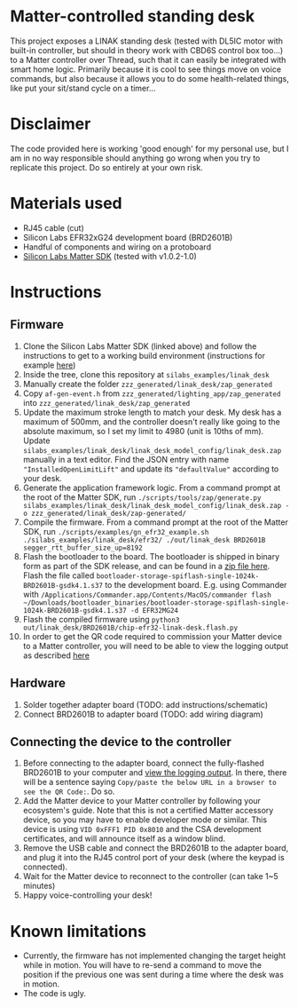 # Matter-controlled standing desk

This project exposes a LINAK standing desk (tested with DL5IC motor with built-in controller, but should in theory work with CBD6S control box too...) to a Matter controller over Thread, such that it can easily be integrated with smart home logic. Primarily because it is cool to see things move on voice commands, but also because it allows you to do some health-related things, like put your sit/stand cycle on a timer...

# Disclaimer
The code provided here is working 'good enough' for my personal use, but I am in no way responsible should anything go wrong when you try to replicate this project. Do so entirely at your own risk.

# Materials used

- RJ45 cable (cut)
- Silicon Labs EFR32xG24 development board (BRD2601B)
- Handful of components and wiring on a protoboard
- [Silicon Labs Matter SDK](https://github.com/SiliconLabs/matter/tree/release_1.0.2-1.0) (tested with v1.0.2-1.0)

# Instructions

## Firmware
1. Clone the Silicon Labs Matter SDK (linked above) and follow the instructions to get to a working build environment (instructions for example [here](https://github.com/SiliconLabs/matter/blob/release_1.0.2-1.0/docs/silabs/general/SOFTWARE_REQUIREMENTS.md))
2. Inside the tree, clone this repository at `silabs_examples/linak_desk`
3. Manually create the folder `zzz_generated/linak_desk/zap_generated`
4. Copy `af-gen-event.h` from `zzz_generated/lighting_app/zap_generated` into `zzz_generated/linak_desk/zap_generated`
5. Update the maximum stroke length to match your desk. My desk has a maximum of 500mm, and the controller doesn't really like going to the absolute maximum, so I set my limit to 4980 (unit is 10ths of mm). Update  `silabs_examples/linak_desk/linak_desk_model_config/linak_desk.zap` manually in a text editor. Find the JSON entry with name `"InstalledOpenLimitLift"` and update its `"defaultValue"` according to your desk.
6. Generate the application framework logic. From a command prompt at the root of the Matter SDK, run `./scripts/tools/zap/generate.py silabs_examples/linak_desk/linak_desk_model_config/linak_desk.zap -o zzz_generated/linak_desk/zap-generated/`
7. Compile the firmware. From a command prompt at the root of the Matter SDK, run `./scripts/examples/gn_efr32_example.sh ./silabs_examples/linak_desk/efr32/ ./out/linak_desk BRD2601B segger_rtt_buffer_size_up=8192`
8. Flash the bootloader to the board. The bootloader is shipped in binary form as part of the SDK release, and can be found in a [zip file here](https://github.com/SiliconLabs/matter/releases/download/v1.0.2-1.0/bootloader_binaries_1.0.2-1.0.zip). Flash the file called `bootloader-storage-spiflash-single-1024k-BRD2601B-gsdk4.1.s37` to the development board. E.g. using Commander with `/Applications/Commander.app/Contents/MacOS/commander flash ~/Downloads/bootloader_binaries/bootloader-storage-spiflash-single-1024k-BRD2601B-gsdk4.1.s37 -d EFR32MG24`
9. Flash the compiled firmware using `python3 out/linak_desk/BRD2601B/chip-efr32-linak-desk.flash.py`
10. In order to get the QR code required to commission your Matter device to a Matter controller, you will need to be able to view the logging output as described [here](https://github.com/SiliconLabs/matter/blob/release_1.0.2-1.0/examples/lighting-app/silabs/efr32/README.md#viewing-logging-output)

## Hardware

1. Solder together adapter board (TODO: add instructions/schematic)
2. Connect BRD2601B to adapter board (TODO: add wiring diagram)

## Connecting the device to the controller

1. Before connecting to the adapter board, connect the fully-flashed BRD2601B to your computer and [view the logging output](https://github.com/SiliconLabs/matter/blob/release_1.0.2-1.0/examples/lighting-app/silabs/efr32/README.md#viewing-logging-output). In there, there will be a sentence saying `Copy/paste the below URL in a browser to see the QR Code:`. Do so.
2. Add the Matter device to your Matter controller by following your ecosystem's guide. Note that this is not a certified Matter accessory device, so you may have to enable developer mode or similar. This device is using `VID 0xFFF1 PID 0x8010` and the CSA development certificates, and will announce itself as a window blind.
3. Remove the USB cable and connect the BRD2601B to the adapter board, and plug it into the RJ45 control port of your desk (where the keypad is connected).
4. Wait for the Matter device to reconnect to the controller (can take 1~5 minutes)
5. Happy voice-controlling your desk!

# Known limitations

- Currently, the firmware has not implemented changing the target height while in motion. You will have to re-send a command to move the position if the previous one was sent during a time where the desk was in motion.
- The code is ugly.
